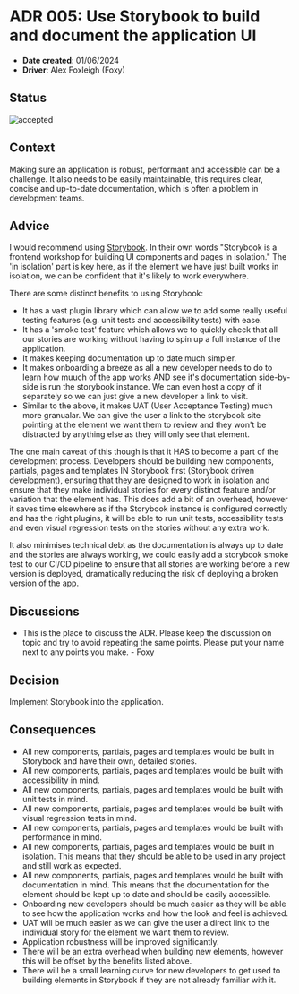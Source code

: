 # ADR 005: Use Storybook to build and document the application UI

- **Date created**: 01/06/2024
- **Driver**: Alex Foxleigh (Foxy)

## Status

![accepted]

## Context

Making sure an application is robust, performant and accessible can be a challenge.
It also needs to be easily maintainable, this requires clear, concise and up-to-date
documentation, which is often a problem in development teams.

## Advice

I would recommend using [Storybook](https://storybook.js.org/).
In their own words "Storybook is a frontend workshop for building UI components
and pages in isolation." The 'in isolation' part is key here, as if the element
we have just built works in isolation, we can be confident that it's likely to
work everywhere.

There are some distinct benefits to using Storybook:

- It has a vast plugin library which can allow we to add some really useful testing
  features (e.g. unit tests and accessibility tests) with ease.
- It has a 'smoke test' feature which allows we to quickly check that all our
  stories are working without having to spin up a full instance of the application.
- It makes keeping documentation up to date much simpler.
- It makes onboarding a breeze as all a new developer needs to do to learn how muuch
  of the app works AND see it's documentation side-by-side is run the storybook instance.
  We can even host a copy of it separately so we can just give a new developer a
  link to visit.
- Similar to the above, it makes UAT (User Acceptance Testing) much more granualar.
  We can give the user a link to the storybook site pointing at the element we
  want them to review and they won't be distracted by anything else as they will
  only see that element.

The one main caveat of this though is that it HAS to become a part of the development
process. Developers should be building new components, partials, pages and templates
IN Storybook first (Storybook driven development), ensuring that they are designed
to work in isolation and ensure that they make individual stories for every distinct
feature and/or variation that the element has. This does add a bit of an overhead,
however it saves time elsewhere as if the Storybook instance is configured correctly
and has the right plugins, it will be able to run unit tests, accessibility tests
and even visual regression tests on the stories without any extra work.

It also minimises technical debt as the documentation is always up to date and the
stories are always working, we could easily add a storybook smoke test to our
CI/CD pipeline to ensure that all stories are working before a new version is deployed,
dramatically reducing the risk of deploying a broken version of the app.

## Discussions

- This is the place to discuss the ADR. Please keep the discussion
  on topic and try to avoid repeating the same points. Please put your name next to
  any points you make. - Foxy

## Decision

Implement Storybook into the application.

## Consequences

- All new components, partials, pages and templates would be built in Storybook
  and have their own, detailed stories.
- All new components, partials, pages and templates would be built with
  accessibility in mind.
- All new components, partials, pages and templates would be built with unit
  tests in mind.
- All new components, partials, pages and templates would be built with visual
  regression tests in mind.
- All new components, partials, pages and templates would be built with performance
  in mind.
- All new components, partials, pages and templates would be built in isolation.
  This means that they should be able to be used in any project and still work
  as expected.
- All new components, partials, pages and templates would be built with documentation
  in mind. This means that the documentation for the element should be kept up
  to date and should be easily accessible.
- Onboarding new developers should be much easier as they will be able to see how
  the application works and how the look and feel is achieved.
- UAT will be much easier as we can give the user a direct link to the individual
  story for the element we want them to review.
- Application robustness will be improved significantly.
- There will be an extra overhead when building new elements, however this will
  be offset by the benefits listed above.
- There will be a small learning curve for new developers to get used to building elements
  in Storybook if they are not already familiar with it.

[proposed]: https://img.shields.io/badge/Proposed-yellow?style=for-the-badge
[accepted]: https://img.shields.io/badge/Accepted-green?style=for-the-badge
[superceded]: https://img.shields.io/badge/Superceded-orange?style=for-the-badge
[rejected]: https://img.shields.io/badge/Rejected-red?style=for-the-badge
[deprecated]: https://img.shields.io/badge/Deprecated-grey?style=for-the-badge
